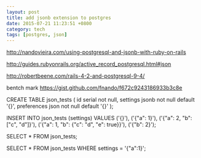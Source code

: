 ```yaml
---
layout: post
title: add jsonb extension to postgres
date: 2015-07-21 11:23:51 +0800
category: tech
tags: [postgres, json]
---
```


http://nandovieira.com/using-postgresql-and-jsonb-with-ruby-on-rails

http://guides.rubyonrails.org/active_record_postgresql.html#json

http://robertbeene.com/rails-4-2-and-postgresql-9-4/

bentch mark
https://gist.github.com/fnando/f672c9243186933b3c8e

CREATE TABLE json_tests (
  id serial not null,
  settings jsonb not null default '{}',
  preferences json not null default '{}'
);

INSERT INTO json_tests (settings) VALUES
  ('{}'),
  ('{"a": 1}'),
  ('{"a": 2, "b": ["c", "d"]}'),
  ('{"a": 1, "b": {"c": "d", "e": true}}'),
  ('{"b": 2}');


  SELECT * FROM json_tests;

  SELECT * FROM json_tests WHERE settings = '{"a":1}';
